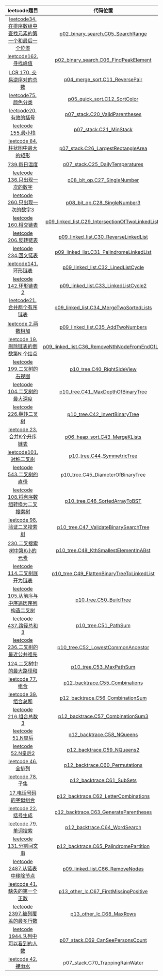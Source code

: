 |                                                                                      leetcode题目                                                                                      |                                                       代码位置                                                       |
|:------------------------------------------------------------------------------------------------------------------------------------------------------------------------------------:|:----------------------------------------------------------------------------------------------------------------:|
|                  <a href="https://leetcode.cn/problems/find-first-and-last-position-of-element-in-sorted-array/description/">leetcode34. 在排序数组中查找元素的第一个和最后一个位置</a>                   |                [p02_binary_search.C05_SearchRange](src/ddf/p02_binary_search/C05_SearchRange.java)               |
|                                             <a href="https://leetcode.cn/problems/find-peak-element/description/">leetcode162. 寻找峰值</a>                                              |            [p02_binary_search.C06_FindPeakElement](src/ddf/p02_binary_search/C06_FindPeakElement.java)           |
|                                       <a href="https://leetcode.cn/problems/shu-zu-zhong-de-ni-xu-dui-lcof/description/">LCR 170. 交易逆序对的总数</a>                                       |                   [p04_merge_sort.C11_ReversePair](src/ddf/p04_merge_sort/C11_ReversePair.java)                  |
|                                                 <a href="https://leetcode.cn/problems/sort-colors/description/">leetcode75.颜色分类</a>                                                  |                     [p05_quick_sort.C12_SortColor](src/ddf/p05_quick_sort/C12_SortColor.java)                    |
|                                                    <a href="https://leetcode.cn/problems/valid-parentheses">leetcode20. 有效的括号</a>                                                    |                   [p07_stack.C20_ValidParentheses](src/ddf/p07_stack/C20_ValidParentheses.java)                  |
|                                                        <a href="https://leetcode.cn/problems/min-stack">leetcode 155.最小栈</a>                                                         |                           [p07_stack.C21_MinStack](src/ddf/p07_stack/C21_MinStack.java)                          |
|                                     <a href="https://leetcode.cn/problems/largest-rectangle-in-histogram/description">leetcode 84.柱状图中最大的矩形</a>                                      |               [p07_stack.C26_LargestRectangleArea](src/ddf/p07_stack/C26_LargestRectangleArea.java)              |
|                                             <a href="https://leetcode.cn/problems/daily-temperatures/description>leetcode"> 739.每日温度</a>                                             |                  [p07_stack.C25_DailyTemperatures](src/ddf/p07_stack/C25_DailyTemperatures.java)                 |
|                                                   <a href="https://leetcode.cn/problems/single-number/">leetcode 136.只出现一次的数字</a>                                                    |                      [p08_bit_op.C27_SingleNumber](src/ddf/p08_bit_op/C27_SingleNumber.java)                     |
|                                           <a href="https://leetcode.cn/problems/single-number-iii/description/">leetcode 260.只出现一次的数字3</a>                                           |                     [p08_bit_op.C28_SingleNumber3](src/ddf/p08_bit_op/C28_SingleNumber3.java)                    |
|                                      <a href="https://leetcode.cn/problems/intersection-of-two-linked-lists/description">leetcode 160.相交链表</a>                                       | [p09_linked_list.C29_IntersectionOfTwoLinkedLists](src/ddf/p09_linked_list/C29_IntersectionOfTwoLinkedLists.java) |
|                                            <a href="https://leetcode.cn/problems/reverse-linked-list/description/">leetcode 206.反转链表</a>                                             |            [p09_linked_list.C30_ReverseLinkedList](src/ddf/p09_linked_list/C30_ReverseLinkedList.java)           |
|                                           <a href="https://leetcode.cn/problems/palindrome-linked-list/description">leetcode 234.回文链表</a>                                            |         [p09_linked_list.C31_PalindromeLinkedList](src/ddf/p09_linked_list/C31_PalindromeLinkedList.java)        |
|                                              <a href="https://leetcode.cn/problems/linked-list-cycle/description/">leetcode141.环形链表</a>                                              |               [p09_linked_list.C32_LinedListCycle](src/ddf/p09_linked_list/C32_LinedListCycle.java)              |
|                                            <a href="https://leetcode.cn/problems/linked-list-cycle-ii/description">leetcode 142.环形链表2</a>                                            |             [p09_linked_list.C33_LinkedListCycle2](src/ddf/p09_linked_list/C33_LinkedListCycle2.java)            |
|                                                <a href="https://leetcode.cn/problems/merge-two-sorted-lists/">leetcode21.合并两个有序链表</a>                                                |          [p09_linked_list.C34_MergeTwoSortedLists](src/ddf/p09_linked_list/C34_MergeTwoSortedLists.java)         |
|                                                      <a href="https://leetcode.cn/problems/add-two-numbers">leetcode 2.两数相加</a>                                                      |                [p09_linked_list.C35_AddTwoNumbers](src/ddf/p09_linked_list/C35_AddTwoNumbers.java)               |
|                                        <a href="https://leetcode.cn/problems/remove-nth-node-from-end-of-list">leetcode 19.删除链表的倒数第N 个结点</a>                                         |   [p09_linked_list.C36_RemoveNthNodeFromEndOfList](src/ddf/p09_linked_list/C36_RemoveNthNodeFromEndOfList.java)  |
|                                             <a href="https://leetcode.cn/problems/binary-tree-right-side-view/">leetcode 199.二叉树的右视图</a>                                             |                       [p10_tree.C40_RightSideView](src/ddf/p10_tree/C40_RightSideView.java)                      |
|                                            <a href="https://leetcode.cn/problems/maximum-depth-of-binary-tree">leetcode 104.二叉树的最大深度</a>                                             |                [p10_tree.C41_MaxDepthOfBinaryTree](src/ddf/p10_tree/C41_MaxDepthOfBinaryTree.java)               |
|                                                   <a href="https://leetcode.cn/problems/invert-binary-tree">leetcode 226.翻转二叉树</a>                                                   |                    [p10_tree.C42_InvertBinaryTree](src/ddf/p10_tree/C42_InvertBinaryTree.java)                   |
|                                           <a href="https://leetcode.cn/problems/merge-k-sorted-lists/description">leetcode 23.合并K个升序链表</a>                                           |                      [p06_heap_sort.C43_MergeKLists](src/ddf/p10_tree/C43_MergeKLists.java)                      |
|                                               <a href="https://leetcode.cn/problems/symmetric-tree/description">leetcode101.对称二叉树</a>                                                |                       [p10_tree.C44_SymmetricTree](src/ddf/p10_tree/C44_SymmetricTree.java)                      |
|                                                <a href="https://leetcode.cn/problems/diameter-of-binary-tree">leetcode 543.二叉树的直径</a>                                                |                [p10_tree.C45_DiameterOfBinaryTree](src/ddf/p10_tree/C45_DiameterOfBinaryTree.java)               |
|                                   <a href="https://leetcode.cn/problems/convert-sorted-array-to-binary-search-tree">leetcode 108.将有序数组转换为二叉搜索树</a>                                   |                    [p10_tree.C46_SortedArrayToBST](src/ddf/p10_tree/C46_SortedArrayToBST.java)                   |
|                                              <a href="https://leetcode.cn/problems/validate-binary-search-tree">leetcode 98.验证二叉搜索树</a>                                              |            [p10_tree.C47_ValidateBinarySearchTree](src/ddf/p10_tree/C47_ValidateBinarySearchTree.java)           |
|                                              <a href="https://leetcode.cn/problems/kth-smallest-element-in-a-bst">230.二叉搜索树中第K小的元素</a>                                               |            [p10_tree.C48_KthSmallestElementInABst](src/ddf/p10_tree/C48_KthSmallestElementInABst.java)           |
|                                         <a href="https://leetcode.cn/problems/flatten-binary-tree-to-linked-list">leetcode 114.二叉树展开为链表</a>                                          |       [p10_tree.C49_FlattenBinaryTreeToLinkedList](src/ddf/p10_tree/C49_FlattenBinaryTreeToLinkedList.java)      |
|                          <a href="https://leetcode.cn/problems/construct-binary-tree-from-preorder-and-inorder-traversal">leetcode 105.从前序与中序遍历序列构造二叉树</a>                           |                           [p10_tree.C50_BuildTree](src/ddf/p10_tree/C50_BuildTree.java)                          |
|                                                <a href="https://leetcode.cn/problems/path-sum-iii/description">leetcode 437.路径总和3</a>                                                |                             [p10_tree.C51_PathSum](src/ddf/p10_tree/C51_PathSum.java)                            |
|                                      <a href="https://leetcode.cn/problems/lowest-common-ancestor-of-a-binary-tree">leetcode 236.二叉树的最近公共祖先</a>                                      |                [p10_tree.C52_LowestCommonAncestor](src/ddf/p10_tree/C52_LowestCommonAncestor.java)               |
|                                                <a href="https://leetcode.cn/problems/binary-tree-maximum-path-sum">124.二叉树中的最大路径和</a>                                                |                          [p10_tree.C53_MaxPathSum](src/ddf/p10_tree/C53_MaxPathSum.java)                         |
|                                                        <a href="https://leetcode.cn/problems/combinations">leetcode 77.组合</a>                                                        |                   [p12_backtrace.C55_Combinations](src/ddf/p12_backtrace/C55_Combinations.java)                  |
|                                                     <a href="https://leetcode.cn/problems/combination-sum">leetcode 39.组合总和</a>                                                      |                 [p12_backtrace.C56_CombinationSum](src/ddf/p12_backtrace/C56_CombinationSum.java)                |
|                                                  <a href="https://leetcode.cn/problems/combination-sum-iii">leetcode 216.组合总数3</a>                                                   |                [p12_backtrace.C57_CombinationSum3](src/ddf/p12_backtrace/C57_CombinationSum3.java)               |
|                                                         <a href="https://leetcode.cn/problems/n-queens">leetcode 51.N皇后</a>                                                          |                        [p12_backtrace.C58_NQueens](src/ddf/p12_backtrace/C58_NQueens.java)                       |
|                                                       <a href="https://leetcode.cn/problems/n-queens-ii">leetcode 52.N皇后2</a>                                                        |                       [p12_backtrace.C59_NQueens2](src/ddf/p12_backtrace/C59_NQueens2.java)                      |
|                                                       <a href="https://leetcode.cn/problems/permutations">leetcode 46.全排列</a>                                                        |                   [p12_backtrace.C60_Permutations](src/ddf/p12_backtrace/C60_Permutations.java)                  |
|                                                          <a href="https://leetcode.cn/problems/subsets">leetcode 78.子集</a>                                                           |                        [p12_backtrace.C61_SubSets](src/ddf/p12_backtrace/C61_SubSets.java)                       |
|                                            <a href="https://leetcode.cn/problems/letter-combinations-of-a-phone-number">17.电话号码的字母组合</a>                                             |             [p12_backtrace.C62_LetterCombinations](src/ddf/p12_backtrace/C62_LetterCombinations.java)            |
|                                                   <a href="https://leetcode.cn/problems/generate-parentheses">leetcode 22.括号生成</a>                                                   |            [p12_backtrace.C63_GenerateParentheses](src/ddf/p12_backtrace/C63_GenerateParentheses.java)           |
|                                                       <a href="https://leetcode.cn/problems/word-search">leetcode 79.单词搜索</a>                                                        |                     [p12_backtrace.C64_WordSearch](src/ddf/p12_backtrace/C64_WordSearch.java)                    |
|                                                <a href="https://leetcode.cn/problems/palindrome-partitioning">leetcode 131.分割回文串</a>                                                 |            [p12_backtrace.C65_PalindromePartition](src/ddf/p12_backtrace/C65_PalindromePartition.java)           |
|                                           <a href="https://leetcode.cn/problems/remove-nodes-from-linked-list">leetcode 2487.从链表中移除节点</a>                                            |                  [p09_linked_list.C66_RemoveNodes](src/ddf/p09_linked_list/C66_RemoveNodes.java)                 |
|                                           <a href="https://leetcode.cn/problems/first-missing-positive">leetcode 41.缺失的第一个正数</a>                                            |            [p13_other_lc.C67_FirstMissingPositive](src/ddf/p13_other_lc/C67_FirstMissingPositive.java)           |
|                                           <a href="https://leetcode.cn/problems/maximum-rows-covered-by-columns">leetcode 2397.被列覆盖的最多行数</a>                                            |                         [p13_other_lc.C68_MaxRows](src/ddf/p13_other_lc/C68_MaxRows.java)                        |
|                                           <a href="https://leetcode.cn/problems/number-of-visible-people-in-a-queue">leetcode 1944.队列中可以看到的人数</a>                                            |           [p07_stack.C69_CanSeePersonsCount](src/ddf/p07_stack/C69_CanSeePersonsCount.java)           |
|                                           <a href="https://leetcode.cn/problems/trapping-rain-water">leetcode 42.接雨水</a>                                            |           [p07_stack.C70_TrappingRainWater](src/ddf/p07_stack/C70_TrappingRainWater.java)           |





